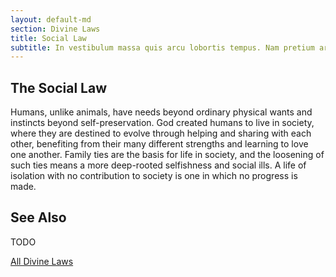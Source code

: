 ```yaml
---
layout: default-md
section: Divine Laws
title: Social Law
subtitle: In vestibulum massa quis arcu lobortis tempus. Nam pretium arcu in odio vulputate luctus.
---
```


## The Social Law
Humans, unlike animals, have needs beyond ordinary physical wants and instincts beyond self-preservation.  God created humans to live in society, where they are destined to evolve through helping and sharing with each other, benefiting from their many different strengths and learning to love one another.  Family ties are the basis for life in society, and the loosening of such ties means a more deep-rooted selfishness and social ills.  A life of isolation with no contribution to society is one in which no progress is made. 

## See Also
TODO


<a href="/divine-laws" class="button special">All Divine Laws</a>
